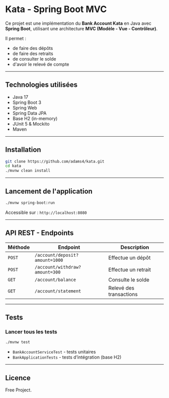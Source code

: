 # Kata - Spring Boot MVC

Ce projet est une implémentation du **Bank Account Kata** en Java avec **Spring Boot**, utilisant une architecture **MVC (Modèle - Vue - Contrôleur)**.

Il permet :
-  de faire des dépôts
-  de faire des retraits
-  de consulter le solde
-  d'avoir le relevé de compte

---

## Technologies utilisées

- Java 17
- Spring Boot 3
- Spring Web
- Spring Data JPA
- Base H2 (in-memory)
- JUnit 5 & Mockito
- Maven

---

## Installation

```bash
git clone https://github.com/adams4/kata.git
cd kata
./mvnw clean install
```

---

## Lancement de l'application

```bash
./mvnw spring-boot:run
```

Accessible sur : `http://localhost:8080`

---

## API REST - Endpoints

| Méthode | Endpoint                             | Description                     |
|---------|--------------------------------------|---------------------------------|
| `POST`  | `/account/deposit?amount=1000`       | Effectue un dépôt               |
| `POST`  | `/account/withdraw?amount=300`       | Effectue un retrait             |
| `GET`   | `/account/balance`                   | Consulte le solde               |
| `GET`   | `/account/statement`                 | Relevé des transactions         |

---

## Tests

### Lancer tous les tests

```bash
./mvnw test
```

- `BankAccountServiceTest` - tests unitaires
- `BankApplicationTests` - tests d’intégration (base H2)

---

## Licence

Free Project.